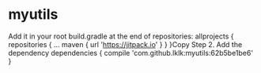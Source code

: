 # myutils


Add it in your root build.gradle at the end of repositories:
	allprojects {
		repositories {
			...
			maven { url 'https://jitpack.io' }
		}
	}Copy
Step 2. Add the dependency
	dependencies {
	        compile 'com.github.lklk:myutils:62b5be1be6'
	}
